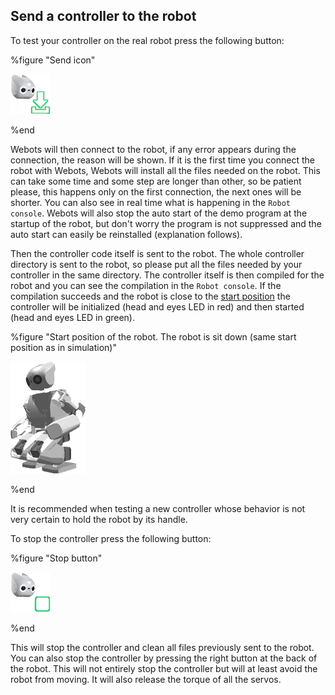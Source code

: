 ## Send a controller to the robot

To test your controller on the real robot press the following button:

%figure "Send icon"

![send.png](images/send.png)

%end

Webots will then connect to the robot, if any error appears during the
connection, the reason will be shown. If it is the first time you connect the
robot with Webots, Webots will install all the files needed on the robot. This
can take some time and some step are longer than other, so be patient please,
this happens only on the first connection, the next ones will be shorter. You
can also see in real time what is happening in the `Robot console`. Webots
will also stop the auto start of the demo program at the startup of the robot,
but don't worry the program is not suppressed and the auto start can easily be
reinstalled (explanation follows).

Then the controller code itself is sent to the robot. The whole controller
directory is sent to the robot, so please put all the files needed by your
controller in the same directory. The controller itself is then compiled for the
robot and you can see the compilation in the `Robot console`. If the
compilation succeeds and the robot is close to the
[start position](#start-position-of-the-robot-the-robot-is-sit-down-same-start-position-as-in-simulation)
the controller will be initialized (head and eyes LED in red) and then started
(head and eyes LED in green).

%figure "Start position of the robot. The robot is sit down (same start position as in simulation)"

![start_position.png](images/start_position.png)

%end

It is recommended when testing a new controller whose behavior is not very
certain to hold the robot by its handle.

To stop the controller press the following button:

%figure "Stop button"

![stop.png](images/stop.png)

%end

This will stop the controller and clean all files previously sent to the robot.
You can also stop the controller by pressing the right button at the back of the
robot. This will not entirely stop the controller but will at least avoid the
robot from moving. It will also release the torque of all the servos.
